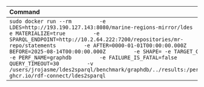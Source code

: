 | Command | Mean [s] | Min [s] | Max [s] | Relative |
|:---|---:|---:|---:|---:|
| `sudo docker run --rm         -e LDES=http://193.190.127.143:8080/marine-regions-mirror/ldes         -e MATERIALIZE=true         -e SPARQL_ENDPOINT=http://10.2.64.222:7200/repositories/mr-repo/statements         -e AFTER=0000-01-01T00:00:00.000Z         -e BEFORE=2025-08-14T00:00:00.000Z         -e SHAPE= -e TARGET_GRAPH=         -e PERF_NAME=graphdb         -e FAILURE_IS_FATAL=false         -e QUERY_TIMEOUT=30         -v /users/jrojasme/ldes2sparql/benchmark/graphdb/../results:/performance         ghcr.io/rdf-connect/ldes2sparql` | 1080.582 | 1080.582 | 1080.582 | 1.00 |